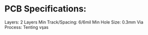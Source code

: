 # PCB Specifications:
Layers: 2 Layers
Min Track/Spacing: 6/6mil
Min Hole Size: 0.3mm
Via Process: Tenting vşas
